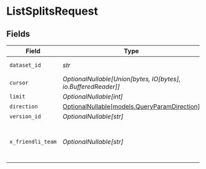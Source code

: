 # ListSplitsRequest


## Fields

| Field                                                                            | Type                                                                             | Required                                                                         | Description                                                                      |
| -------------------------------------------------------------------------------- | -------------------------------------------------------------------------------- | -------------------------------------------------------------------------------- | -------------------------------------------------------------------------------- |
| `dataset_id`                                                                     | *str*                                                                            | :heavy_check_mark:                                                               | ID of the dataset.                                                               |
| `cursor`                                                                         | *OptionalNullable[Union[bytes, IO[bytes], io.BufferedReader]]*                   | :heavy_minus_sign:                                                               | N/A                                                                              |
| `limit`                                                                          | *OptionalNullable[int]*                                                          | :heavy_minus_sign:                                                               | N/A                                                                              |
| `direction`                                                                      | [OptionalNullable[models.QueryParamDirection]](../models/queryparamdirection.md) | :heavy_minus_sign:                                                               | N/A                                                                              |
| `version_id`                                                                     | *OptionalNullable[str]*                                                          | :heavy_minus_sign:                                                               | N/A                                                                              |
| `x_friendli_team`                                                                | *OptionalNullable[str]*                                                          | :heavy_minus_sign:                                                               | ID of team to run requests as (optional parameter).                              |